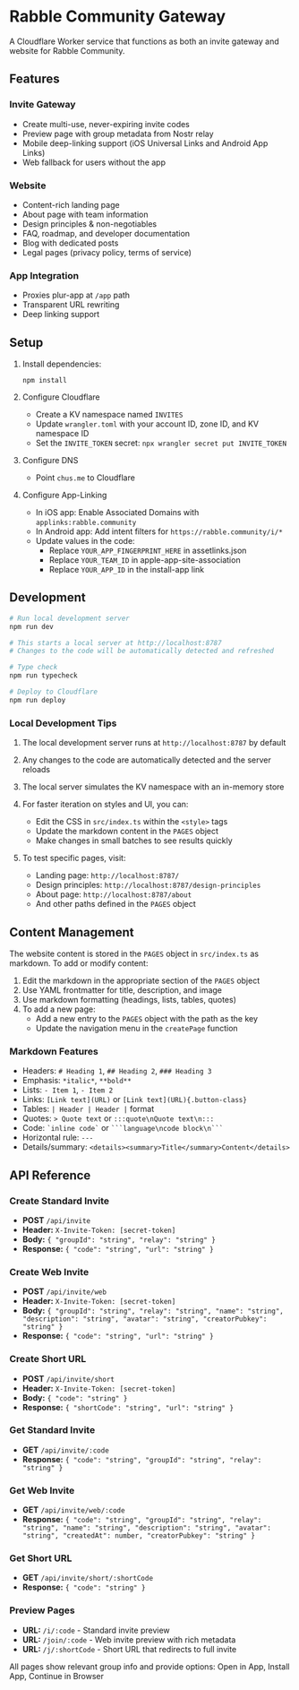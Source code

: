 # Rabble Community Gateway

A Cloudflare Worker service that functions as both an invite gateway and website for Rabble Community.

## Features

### Invite Gateway
- Create multi-use, never-expiring invite codes
- Preview page with group metadata from Nostr relay
- Mobile deep-linking support (iOS Universal Links and Android App Links)
- Web fallback for users without the app

### Website
- Content-rich landing page
- About page with team information
- Design principles & non-negotiables
- FAQ, roadmap, and developer documentation
- Blog with dedicated posts
- Legal pages (privacy policy, terms of service)

### App Integration
- Proxies plur-app at `/app` path
- Transparent URL rewriting
- Deep linking support

## Setup

1. Install dependencies:
   ```
   npm install
   ```

2. Configure Cloudflare
   - Create a KV namespace named `INVITES`
   - Update `wrangler.toml` with your account ID, zone ID, and KV namespace ID
   - Set the `INVITE_TOKEN` secret: `npx wrangler secret put INVITE_TOKEN`

3. Configure DNS
   - Point `chus.me` to Cloudflare

4. Configure App-Linking
   - In iOS app: Enable Associated Domains with `applinks:rabble.community`
   - In Android app: Add intent filters for `https://rabble.community/i/*`
   - Update values in the code:
     - Replace `YOUR_APP_FINGERPRINT_HERE` in assetlinks.json
     - Replace `YOUR_TEAM_ID` in apple-app-site-association
     - Replace `YOUR_APP_ID` in the install-app link

## Development

```bash
# Run local development server
npm run dev

# This starts a local server at http://localhost:8787
# Changes to the code will be automatically detected and refreshed

# Type check
npm run typecheck

# Deploy to Cloudflare
npm run deploy
```

### Local Development Tips

1. The local development server runs at `http://localhost:8787` by default
2. Any changes to the code are automatically detected and the server reloads
3. The local server simulates the KV namespace with an in-memory store
4. For faster iteration on styles and UI, you can:
   - Edit the CSS in `src/index.ts` within the `<style>` tags
   - Update the markdown content in the `PAGES` object
   - Make changes in small batches to see results quickly

5. To test specific pages, visit:
   - Landing page: `http://localhost:8787/`
   - Design principles: `http://localhost:8787/design-principles`
   - About page: `http://localhost:8787/about`
   - And other paths defined in the `PAGES` object

## Content Management

The website content is stored in the `PAGES` object in `src/index.ts` as markdown. To add or modify content:

1. Edit the markdown in the appropriate section of the `PAGES` object
2. Use YAML frontmatter for title, description, and image
3. Use markdown formatting (headings, lists, tables, quotes)
4. To add a new page:
   - Add a new entry to the `PAGES` object with the path as the key
   - Update the navigation menu in the `createPage` function

### Markdown Features

- Headers: `# Heading 1`, `## Heading 2`, `### Heading 3`
- Emphasis: `*italic*`, `**bold**`
- Lists: `- Item 1`, `- Item 2`
- Links: `[Link text](URL)` or `[Link text](URL){.button-class}`
- Tables: `| Header | Header |` format
- Quotes: `> Quote text` or `:::quote\nQuote text\n:::`
- Code: `` `inline code` `` or ` ```language\ncode block\n``` `
- Horizontal rule: `---`
- Details/summary: `<details><summary>Title</summary>Content</details>`

## API Reference

### Create Standard Invite
- **POST** `/api/invite`
- **Header:** `X-Invite-Token: [secret-token]`
- **Body:** `{ "groupId": "string", "relay": "string" }`
- **Response:** `{ "code": "string", "url": "string" }`

### Create Web Invite
- **POST** `/api/invite/web`
- **Header:** `X-Invite-Token: [secret-token]`
- **Body:** `{ "groupId": "string", "relay": "string", "name": "string", "description": "string", "avatar": "string", "creatorPubkey": "string" }`
- **Response:** `{ "code": "string", "url": "string" }`

### Create Short URL
- **POST** `/api/invite/short`
- **Header:** `X-Invite-Token: [secret-token]`
- **Body:** `{ "code": "string" }`
- **Response:** `{ "shortCode": "string", "url": "string" }`

### Get Standard Invite
- **GET** `/api/invite/:code`
- **Response:** `{ "code": "string", "groupId": "string", "relay": "string" }`

### Get Web Invite
- **GET** `/api/invite/web/:code`
- **Response:** `{ "code": "string", "groupId": "string", "relay": "string", "name": "string", "description": "string", "avatar": "string", "createdAt": number, "creatorPubkey": "string" }`

### Get Short URL
- **GET** `/api/invite/short/:shortCode`
- **Response:** `{ "code": "string" }`

### Preview Pages
- **URL:** `/i/:code` - Standard invite preview
- **URL:** `/join/:code` - Web invite preview with rich metadata
- **URL:** `/j/:shortCode` - Short URL that redirects to full invite

All pages show relevant group info and provide options: Open in App, Install App, Continue in Browser